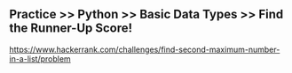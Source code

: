 ## Practice >> Python >> Basic Data Types >> Find the Runner-Up Score!


https://www.hackerrank.com/challenges/find-second-maximum-number-in-a-list/problem